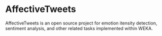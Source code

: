 # AffectiveTweets
AffectiveTweets is an open source project for emotion itensity detection, sentiment analysis, and other related tasks implemented within WEKA.
